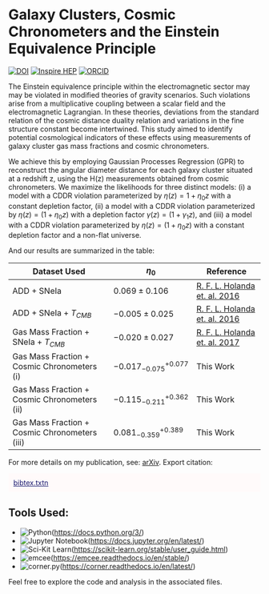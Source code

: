 # Galaxy Clusters, Cosmic Chronometers and the Einstein Equivalence Principle   
[![DOI](https://zenodo.org/badge/DOI/10.1088/1475-7516/2021/10/084.svg)](https://doi.org/10.1088/1475-7516/2021/10/084)
[![Inspire HEP](https://img.shields.io/badge/Inspire-HEP-blue)](https://inspirehep.net/literature/1933934)
[![ORCID](https://img.shields.io/badge/ORCID-0000--0001--7182--7273-green)](https://orcid.org/0000-0001-7182-7273)



The Einstein equivalence principle within the electromagnetic sector may may be violated in modified theories of gravity scenarios. Such violations arise from a multiplicative coupling between a scalar field and the electromagnetic Lagrangian. In these theories, deviations from the standard relation of the cosmic distance duality relation and variations in the fine structure constant become intertwined. This study aimed to identify potential cosmological indicators of these effects using measurements of galaxy cluster gas mass fractions and cosmic chronometers.

We achieve this by employing Gaussian Processes Regression (GPR) to reconstruct the angular diameter distance for each galaxy cluster situated at a redshift z, using the H(z) measurements obtained from cosmic chronometers. We maximize the likelihoods for three distinct models: (i) a model with a CDDR violation parameterized by $\eta(z) = 1 + \eta_{0}z$ with a constant depletion factor, (ii) a model with a CDDR violation parameterized by $\eta (z) = (1 + \eta_{0}z)$ with a depletion factor $\gamma (z) = (1+\gamma_{1}z)$, and (iii) a model with a CDDR violation parameterized by $\eta (z) = (1+\eta_{0}z)$ with a constant depletion factor and a non-flat universe.

And our results are summarized in the table:

| Dataset Used                                       | $\eta_{0}$                    | Reference                                                 |
| -------------------------------------------------- | ----------------------------- | --------------------------------------------------------- |
| ADD + SNeIa                                        | $0.069 \pm 0.106$             | [R. F. L. Holanda et. al. 2016](https://arxiv.org/abs/1606.07923) |
| ADD + SNeIa + $T_{CMB}$                            | $−0.005 \pm 0.025$            | [R. F. L. Holanda et. al. 2016](https://arxiv.org/abs/1610.01512) |
| Gas Mass Fraction + SNeIa + $T_{CMB}$             | $−0.020 \pm 0.027$            | [R. F. L. Holanda et. al. 2017](https://arxiv.org/abs/1612.09365) |
| Gas Mass Fraction + Cosmic Chronometers (i)   | $−0.017^{ +0.077 }_{ −0.075 }$    | This Work                                                 |
| Gas Mass Fraction + Cosmic Chronometers (ii)  | $−0.115^{ +0.362 }_{ −0.211 }$    | This Work                                                 |
| Gas Mass Fraction + Cosmic Chronometers (iii) | $0.081^{ +0.389 }_{ −0.359 }$     | This Work                                                 |

For more details on my publication, see: [arXiv](https://arxiv.org/abs/2107.14169v2).
Export citation:
<div style="background-color: Snow; padding: 10px; margin-top: 10px;">
    <a href="https://htmlpreview.github.io/?https://github.com/aCosmicDebugger/Galaxy-Clusters-Cosmic-Chronometers-EEP/blob/main/bibtex.html" style="color: MidnightBlue;">bibtex.txtn</a>
</div>



## Tools Used:


- ![Python](https://img.shields.io/badge/Python-3.11-blue)(https://docs.python.org/3/)
- ![Jupyter Notebook](https://img.shields.io/badge/Jupyter%20Notebook-5.3.0-orange)(https://docs.jupyter.org/en/latest/)
- ![Sci-Kit Learn](https://img.shields.io/badge/Sci--Kit%20Learn-1.2.2-yellow)(https://scikit-learn.org/stable/user_guide.html)
- ![emcee](https://img.shields.io/badge/emcee-3.1.4-green)(https://emcee.readthedocs.io/en/stable/)
- ![corner.py](https://img.shields.io/badge/corner.py-2.2.2-cerulean)(https://corner.readthedocs.io/en/latest/)




Feel free to explore the code and analysis in the associated files.
